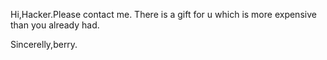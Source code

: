 <p> Hi,Hacker.Please contact me. There is a gift for u which is more expensive than you already had. </p>
<p>
Sincerelly,berry.
</p>

